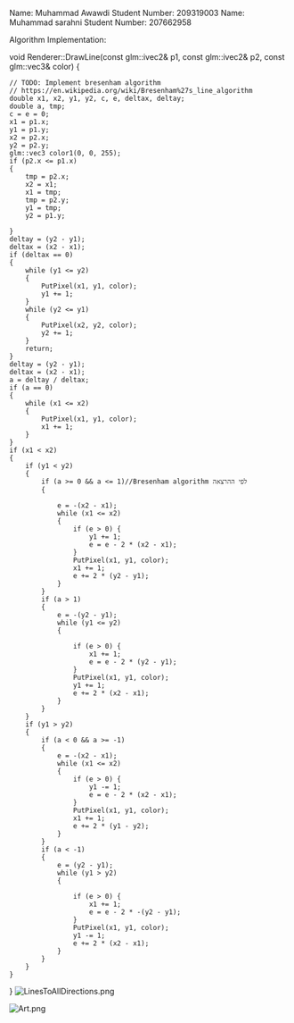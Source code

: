 Name: Muhammad Awawdi
Student Number: 209319003
Name: Muhammad sarahni
Student Number: 207662958

Algorithm Implementation:

void Renderer::DrawLine(const glm::ivec2& p1, const glm::ivec2& p2, const glm::vec3& color)
{
	
	// TODO: Implement bresenham algorithm
	// https://en.wikipedia.org/wiki/Bresenham%27s_line_algorithm
	double x1, x2, y1, y2, c, e, deltax, deltay;
	double a, tmp;
	c = e = 0;
	x1 = p1.x;
	y1 = p1.y;
	x2 = p2.x;
	y2 = p2.y;
	glm::vec3 color1(0, 0, 255);
	if (p2.x <= p1.x)
	{
		tmp = p2.x;
		x2 = x1;
		x1 = tmp;
		tmp = p2.y;
		y1 = tmp;
		y2 = p1.y;

	}
	deltay = (y2 - y1);
	deltax = (x2 - x1);
	if (deltax == 0)
	{
		while (y1 <= y2)
		{
			PutPixel(x1, y1, color);
			y1 += 1;
		}
		while (y2 <= y1)
		{
			PutPixel(x2, y2, color);
			y2 += 1;
		}
		return;
	}
	deltay = (y2 - y1);
	deltax = (x2 - x1);
	a = deltay / deltax;
	if (a == 0)
	{
		while (x1 <= x2)
		{
			PutPixel(x1, y1, color);
			x1 += 1;
		}
	}
	if (x1 < x2)
	{
		if (y1 < y2)
		{
			if (a >= 0 && a <= 1)//Bresenham algorithm לפי ההרצאה
			{

				e = -(x2 - x1);
				while (x1 <= x2)
				{
					if (e > 0) {
						y1 += 1;
						e = e - 2 * (x2 - x1);
					}
					PutPixel(x1, y1, color);
					x1 += 1;
					e += 2 * (y2 - y1);
				}
			}
			if (a > 1)
			{
				e = -(y2 - y1);
				while (y1 <= y2)
				{

					if (e > 0) {
						x1 += 1;
						e = e - 2 * (y2 - y1);
					}
					PutPixel(x1, y1, color);
					y1 += 1;
					e += 2 * (x2 - x1);
				}
			}
		}
		if (y1 > y2)
		{
			if (a < 0 && a >= -1)
			{
				e = -(x2 - x1);
				while (x1 <= x2)
				{
					if (e > 0) {
						y1 -= 1;
						e = e - 2 * (x2 - x1);
					}
					PutPixel(x1, y1, color);
					x1 += 1;
					e += 2 * (y1 - y2);
				}
			}
			if (a < -1)
			{
				e = (y2 - y1);
				while (y1 > y2)
				{

					if (e > 0) {
						x1 += 1;
						e = e - 2 * -(y2 - y1);
					}
					PutPixel(x1, y1, color);
					y1 -= 1;
					e += 2 * (x2 - x1);
				}
			}
		}
	}


}
![LinesToAllDirections.png](https://github.com/HaifaGraphicsCourses/computer-graphics-2023-awawdi-sarahni/blob/master/LinesToAllDirections.png)

![Art.png](https://github.com/HaifaGraphicsCourses/computer-graphics-2023-awawdi-sarahni/blob/master/Art.png)
